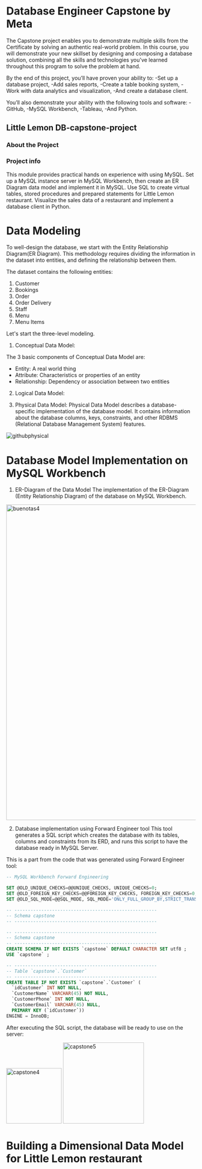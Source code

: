 # Database Engineer Capstone by Meta
The Capstone project enables you to demonstrate multiple skills from the Certificate by solving an authentic real-world problem. In this course, you will demonstrate your new skillset by designing and composing a database solution, combining all the skills and technologies you've learned throughout this program to solve the problem at hand.

By the end of this project, you’ll have proven your ability to:
-Set up a database project,
-Add sales reports,
-Create a table booking system,
-Work with data analytics and visualization,
-And create a database client.

You’ll also demonstrate your ability with the following tools and software:
-GitHub,
-MySQL Workbench,
-Tableau,
-And Python.

## Little Lemon DB-capstone-project
### About the Project
### Project info
This module provides practical hands on experience with using MySQL. Set up a MySQL instance server in MySQL Workbench, then create an ER Diagram data model and implement it in MySQL. Use SQL to create virtual tables, stored procedures and prepared statements for Little Lemon restaurant. Visualize the sales data of a restaurant and implement a database client in Python.

# Data Modeling
To well-design the database, we start with the Entity Relationship Diagram(ER Diagram). This methodology requires dividing the information in the dataset into entities, and defining the relationship between them.

The dataset contains the following entities:

1. Customer
2. Bookings
3. Order
4. Order Delivery
5. Staff
6. Menu
7. Menu Items

Let's start the three-level modeling.

1. Conceptual Data Model:

  The 3 basic components of Conceptual Data Model are:
  - Entity: A real world thing
  - Attribute: Characteristics or properties of an entity
  - Relationship: Dependency or association between two entities

2. Logical Data Model:

3. Physical Data Model:
   Physical Data Model describes a database-specific implementation of the database model. It contains information about the database columns, keys, constraints, and other RDBMS (Relational Database Management System) features.
   
![githubphysical](https://github.com/juan-paulatino/db-capstone-project/assets/118320209/425cc4af-09ed-48d7-9562-b4bdfc19aa88)


# Database Model Implementation on MySQL Workbench
1. ER-Diagram of the Data Model
   The implementation of the ER-Diagram (Entity Relationship Diagram) of the database on MySQL Workbench.

<img width="837" alt="buenotas4" src="https://github.com/juan-paulatino/db-capstone-project/assets/118320209/12259214-18b7-42a4-a832-e81da86bbf1c">



2. Database implementation using Forward Engineer tool
  This tool generates a SQL script which creates the database with its tables, columns and constraints from its ERD, and runs this script to have the database ready in MySQL Server.

This is a part from the code that was generated using Forward Engineer tool: 

```SQL
-- MySQL Workbench Forward Engineering

SET @OLD_UNIQUE_CHECKS=@@UNIQUE_CHECKS, UNIQUE_CHECKS=0;
SET @OLD_FOREIGN_KEY_CHECKS=@@FOREIGN_KEY_CHECKS, FOREIGN_KEY_CHECKS=0;
SET @OLD_SQL_MODE=@@SQL_MODE, SQL_MODE='ONLY_FULL_GROUP_BY,STRICT_TRANS_TABLES,NO_ZERO_IN_DATE,NO_ZERO_DATE,ERROR_FOR_DIVISION_BY_ZERO,NO_ENGINE_SUBSTITUTION';

-- -----------------------------------------------------
-- Schema capstone
-- -----------------------------------------------------

-- -----------------------------------------------------
-- Schema capstone
-- -----------------------------------------------------
CREATE SCHEMA IF NOT EXISTS `capstone` DEFAULT CHARACTER SET utf8 ;
USE `capstone` ;

-- -----------------------------------------------------
-- Table `capstone`.`Customer`
-- -----------------------------------------------------
CREATE TABLE IF NOT EXISTS `capstone`.`Customer` (
  `idCustomer` INT NOT NULL,
  `CustomerName` VARCHAR(45) NOT NULL,
  `CustomerPhone` INT NOT NULL,
  `CustomerEmail` VARCHAR(45) NULL,
  PRIMARY KEY (`idCustomer`))
ENGINE = InnoDB;

```
After executing the SQL script, the database will be ready to use on the server:

<img width="147" alt="capstone4" src="https://github.com/juan-paulatino/db-capstone-project/assets/118320209/fe676ba4-edd8-4213-9ca7-708417405f66">


<img width="215" alt="capstone5" src="https://github.com/juan-paulatino/db-capstone-project/assets/118320209/1179cb54-5f34-4c99-a561-c0a20430beb5">

# Building a Dimensional Data Model for Little Lemon restaurant










